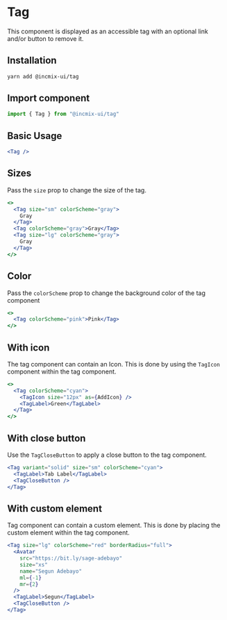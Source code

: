 # Tag

This component is displayed as an accessible tag with an optional link and/or
button to remove it.

## Installation

```sh
yarn add @incmix-ui/tag
```

## Import component

```jsx
import { Tag } from "@incmix-ui/tag"
```

## Basic Usage

```jsx
<Tag />
```

## Sizes

Pass the `size` prop to change the size of the tag.

```jsx
<>
  <Tag size="sm" colorScheme="gray">
    Gray
  </Tag>
  <Tag colorScheme="gray">Gray</Tag>
  <Tag size="lg" colorScheme="gray">
    Gray
  </Tag>
</>
```

## Color

Pass the `colorScheme` prop to change the background color of the tag component

```jsx
<>
  <Tag colorScheme="pink">Pink</Tag>
</>
```

## With icon

The tag component can contain an Icon. This is done by using the `TagIcon`
component within the tag component.

```jsx
<>
  <Tag colorScheme="cyan">
    <TagIcon size="12px" as={AddIcon} />
    <TagLabel>Green</TagLabel>
  </Tag>
</>
```

## With close button

Use the `TagCloseButton` to apply a close button to the tag component.

```jsx
<Tag variant="solid" size="sm" colorScheme="cyan">
  <TagLabel>Tab Label</TagLabel>
  <TagCloseButton />
</Tag>
```

## With custom element

Tag component can contain a custom element. This is done by placing the custom
element within the tag component.

```jsx
<Tag size="lg" colorScheme="red" borderRadius="full">
  <Avatar
    src="https://bit.ly/sage-adebayo"
    size="xs"
    name="Segun Adebayo"
    ml={-1}
    mr={2}
  />
  <TagLabel>Segun</TagLabel>
  <TagCloseButton />
</Tag>
```
